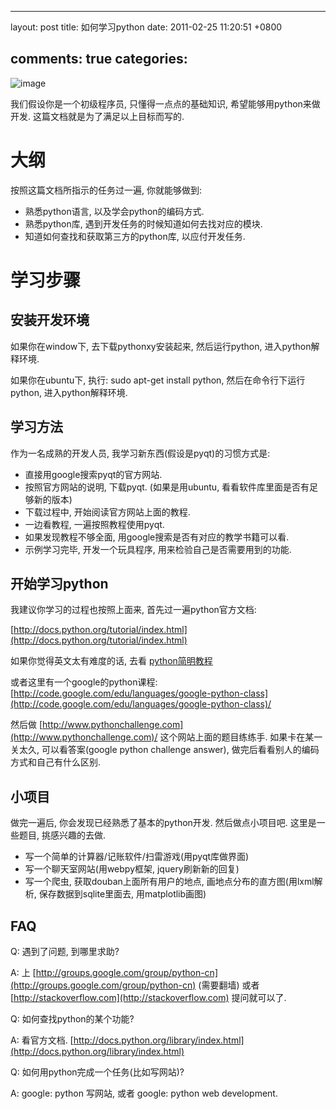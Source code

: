 
---
layout: post
title: 如何学习python
date: 2011-02-25 11:20:51 +0800

comments: true
categories: 
---

![image](http://images.amazon.com/images/P/0596002815.01.LZZZZZZZ.jpg)

我们假设你是一个初级程序员, 只懂得一点点的基础知识,
希望能够用python来做开发. 这篇文档就是为了满足以上目标而写的.

大纲
====

按照这篇文档所指示的任务过一遍, 你就能够做到:

-   熟悉python语言, 以及学会python的编码方式.
-   熟悉python库, 遇到开发任务的时候知道如何去找对应的模块.
-   知道如何查找和获取第三方的python库, 以应付开发任务.

学习步骤
========

安装开发环境
------------

如果你在window下, 去下载pythonxy安装起来, 然后运行python,
进入python解释环境.

如果你在ubuntu下, 执行: sudo apt-get install python,
然后在命令行下运行python, 进入python解释环境.

学习方法
--------

作为一名成熟的开发人员, 我学习新东西(假设是pyqt)的习惯方式是:

-   直接用google搜索pyqt的官方网站.
-   按照官方网站的说明, 下载pyqt. (如果是用ubuntu,
    看看软件库里面是否有足够新的版本)
-   下载过程中, 开始阅读官方网站上面的教程.
-   一边看教程, 一遍按照教程使用pyqt.
-   如果发现教程不够全面, 用google搜索是否有对应的教学书籍可以看.
-   示例学习完毕, 开发一个玩具程序, 用来检验自己是否需要用到的功能.

开始学习python
--------------

我建议你学习的过程也按照上面来, 首先过一遍python官方文档:

[http://docs.python.org/tutorial/index.html](http://docs.python.org/tutorial/index.html)

如果你觉得英文太有难度的话, 去看
[python简明教程](http://sebug.net/paper/python/)

或者这里有一个google的python课程:
[http://code.google.com/edu/languages/google-python-class](http://code.google.com/edu/languages/google-python-class)/

然后做 [http://www.pythonchallenge.com](http://www.pythonchallenge.com)/
这个网站上面的题目练练手. 如果卡在某一关太久, 可以看答案(google python
challenge answer), 做完后看看别人的编码方式和自己有什么区别.

小项目
------

做完一遍后, 你会发现已经熟悉了基本的python开发. 然后做点小项目吧.
这里是一些题目, 挑感兴趣的去做.

-   写一个简单的计算器/记账软件/扫雷游戏(用pyqt库做界面)
-   写一个聊天室网站(用webpy框架, jquery刷新新的回复)
-   写一个爬虫, 获取douban上面所有用户的地点,
    画地点分布的直方图(用lxml解析, 保存数据到sqlite里面去,
    用matplotlib画图)

FAQ
---

Q: 遇到了问题, 到哪里求助?

A: 上
[http://groups.google.com/group/python-cn](http://groups.google.com/group/python-cn)
(需要翻墙) 或者 [http://stackoverflow.com](http://stackoverflow.com)
提问就可以了.

Q: 如何查找python的某个功能?

A: 看官方文档.
[http://docs.python.org/library/index.html](http://docs.python.org/library/index.html)

Q: 如何用python完成一个任务(比如写网站)?

A: google: python 写网站, 或者 google: python web development.